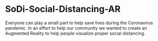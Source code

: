 # SoDi-Social-Distancing-AR
Everyone can play a small part to help save lives during the Coronavirus pandemic. In an effort to help our community we wanted to create an Augmented Reality to help people visualize proper social distancing. 
